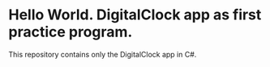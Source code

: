 # Hello World. DigitalClock app as first practice program.

This repository contains only the DigitalClock app in C#.
